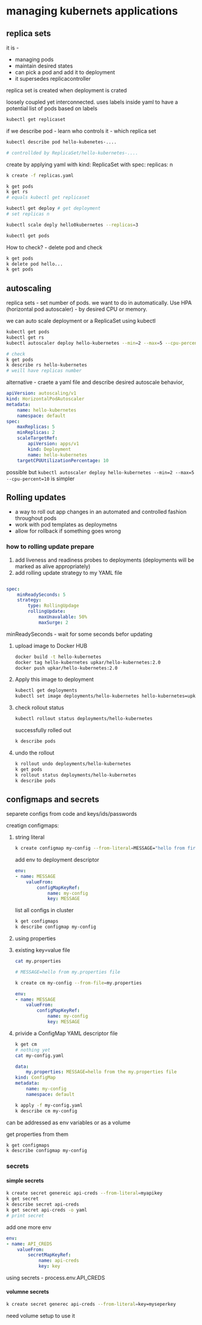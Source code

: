 # managing kubernets applications

## replica sets

it is -

* managing pods
* maintain desired states
* can pick a pod and add it to deployment
* it supersedes replicacontroller

replica set is created when deployment is crated

loosely coupled yet interconnected.
uses labels inside yaml to have a potential list of pods based on labels

```bash
kubectl get replicaset
```

if we describe pod - learn who controls it - which replica set

```bash
kubectl describe pod hello-kubenetes-....

# controllded by ReplicaSet/hello-kubernetes-....
```

create by applying yaml with kind: ReplicaSet with spec: replicas: n

```bash
k create -f replicas.yaml

k get pods
k get rs
# equals kubectl get replicaset

kubectl get deploy # get deployment
# set replicas n

kubectl scale deply hello0kubernetes --replicas=3

kubectl get pods
```

How to check? - delete pod and check

```bash
k get pods
k delete pod hello...
k get pods
```

## autoscaling

replica sets - set number of pods. we want to do in automatically.
Use HPA (horizontal pod autoscaler) - by desired CPU or memory.

we can auto scale deployment or a ReplicaSet using kubectl

```bash
kubectl get pods
kubectl get rs
kubectl autoscaler deploy hello-kubernetes --min=2 --max=5 --cpu-percent=10

# check 
k get pods
k describe rs hello-kubernetes
# weill have replicas number
```

alternative - craete a yaml file and describe desired autoscale behavior,

```yaml
apiVersion: autoscaling/v1
kind: HorizontalPodAutoscaler
metadata:
    name: hello-kubernetes
    namespace: default
spec:
    maxReplicas: 5
    minReplicas: 2
    scaleTargetRef:
        apiVersion: apps/v1
        kind: Deployment
        name: hello-kubernetes
    targetCPUUtilizationPercentage: 10
```

possible but ```kubectl autoscaler deploy hello-kubernetes --min=2 --max=5 --cpu-percent=10```
is simpler

## Rolling updates

* a way to roll out app changes in an automated and controlled fashion throughout pods
* work with pod templates as deploymetns
* allow for rollback if something goes wrong

### how to rolling update prepare

1. add liveness and readiness probes to deployments (deployments will be marked as alive appropriately)
2. add rolling update strategy to my YAML file

```YAML

spec:
    minReadySeconds: 5
    strategy:
        type: RollingUpdage
        rollingUpdate:
            maxUnavalable: 50%
            maxSurge: 2
```

minReadySeconds - wait for some seconds befor updating

1. upload image to Docker HUB

    ```bash
    docker build -t hello-kubernetes
    docker tag hello-kubernetes upkar/hello-kubernetes:2.0
    docker push upkar/hello-kubernetes:2.0
    ```

2. Apply this image to deployment

    ```bash
    kubectl get deployments
    kubectl set image deployments/hello-kubernetes hello-kubernetes=upkar/hello-kubernetes:2.0
    ```

3. check rollout status

    ```bash
    kubectl rollout status deployments/hello-kubernetes
    ```

    successfully rolled out

    ```bash
    k describe pods
    ```

4. undo the rollout

    ```bash
    k rollout undo deployments/hello-kubernetes
    k get pods
    k rollout status deployments/hello-kubernetes
    k describe pods
    ```

## configmaps and secrets

separete configs from code and keys/ids/passwords

creatign configmaps:

1. string literal

    ```bash
    k create configmap my-config --from-literal=MESSAGE="hello from firs configmap"
    ```

    add env to deployment descriptor

    ```YAML
    env:
    - name: MESSAGE
        valueFrom:
            configMapKeyRef:
                name: my-config
                key: MESSAGE
    ```

    list all configs in cluster

    ```bash
    k get configmaps
    k describe configmap my-config

2. using properties
3. existing key=value file

    ```bash
    cat my.properties

    # MESSAGE=hello from my.properties file

    k create cm my-config --from-file=my.properties
    ```

    ```YAML
    env:
    - name: MESSAGE
        valueFrom:
            configMapKeyRef:
                name: my-config
                key: MESSAGE
    ```

4. privide a ConfigMap YAML descriptor file

    ```bash
    k get cm
    # nothing yet
    cat my-config.yaml
    ```

    ```YAML
    data:
        my.properties: MESSAGE=hello from the my.properties file
    kind: ConfigMap
    metadata:
        name: my-config
        namespace: default
    ```

    ```bash
    k apply -f my-config.yaml
    k describe cm my-config
    ```

can be addressed as env variables or as a volume

get properties from them

```bash
k get configmaps
k describe configmap my-config
```

### secrets

#### simple secrets

```bash
k create secret genereic api-creds --from-literal=myapikey
k get secret
k describe secret api-creds
k get secret api-creds -o yaml 
# print secret
```

add one more env

```YAML
env:
- name: API_CREDS
    valueFrom:
        secretMapKeyRef:
            name: api-creds
            key: key
```

using secrets - process.env.API_CREDS

#### volumne secrets

```bash
k create secret generec api-creds --from-literal=key=myseperkey
```

need volume setup to use it
